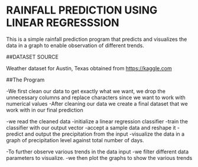 # RAINFALL PREDICTION USING LINEAR REGRESSSION

This is a simple rainfall prediction program that predicts and visualizes the data in a graph to enable observation of different trends.

##DATASET SOURCE

Weather dataset for Austin, Texas obtained from  https://kaggle.com

##The Program

-We first clean our data to get exactly what we want, we drop the unnecessary columns and replace characters since we want to work with numerical values
-After cleaning our data we create a final dataset that we work with in our final prediction

-we read the cleaned data
    -initialize a linear regression classifier
    -train the classifier with our output vector
    -accept a sample data and reshape it
    -predict and output the precipitation from the input
    -visualize the data in a graph of precipitation level against total number of days.

-To further observe various trends in the data input
    -we filter different data parameters to visualize.
    -we then plot the graphs to show the various trends

